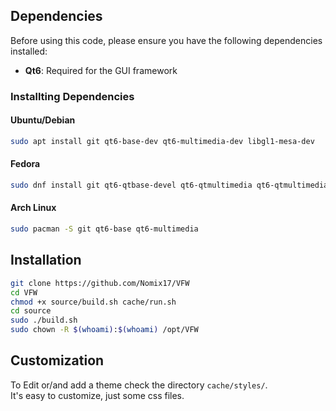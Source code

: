 ## Dependencies

Before using this code, please ensure you have the following dependencies installed:

- **Qt6**: Required for the GUI framework
  
### Installting Dependencies 

#### Ubuntu/Debian
```bash
sudo apt install git qt6-base-dev qt6-multimedia-dev libgl1-mesa-dev 
```

#### Fedora
```bash
sudo dnf install git qt6-qtbase-devel qt6-qtmultimedia qt6-qtmultimedia-devel mesa-libGL-devel
```

#### Arch Linux
```bash
sudo pacman -S git qt6-base qt6-multimedia
```

## Installation

```bash
git clone https://github.com/Nomix17/VFW
cd VFW
chmod +x source/build.sh cache/run.sh
cd source
sudo ./build.sh
sudo chown -R $(whoami):$(whoami) /opt/VFW
```
## Customization

To Edit or/and add a theme check the directory ```cache/styles/```.   
It's easy to customize, just some css files.
